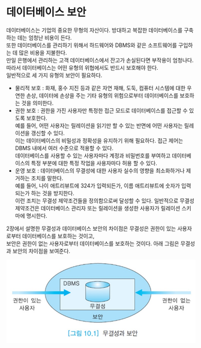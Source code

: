 # 데이터베이스 보안

데이터베이스는 기업의 중요한 무형의 자산이다. 방대하고 복잡한 데이터베이스를 구축하는 데는 엄청난 비용이 든다.  
또한 데이터베이스를 관리하기 위해서 하드웨어와 DBMS와 같은 소프트웨어를 구입하는 데 많은 비용을 지불한다.  
만일 은행에서 관리하는 고객 데이터베이스에서 잔고가 손실된다면 부작용이 엄청나다. 따라서 데이터베이스는 어떤 유형의 위협에서도 반드시 보호해야 한다.  
일반적으로 세 가지 유형의 보안이 필요하다.

- 물리적 보호 : 화재, 홍수 지진 등과 같은 자연 재해, 도둑, 컴퓨터 시스템에 대한 우연한 손상, 데이터에 손상을 주는 기타 유형의 위험으로부터 데이터베이스를 보호하는 것을 의미한다.
- 권한 보호 : 권한을 가진 사용자만 특정한 접근 모드로 데이터베이스를 접근할 수 있도록 보호한다.  
  예를 들어, 어떤 사용자는 릴레이션을 읽기만 할 수 있는 반면에 어떤 사용자는 릴레이션을 갱신할 수 있다.  
  이는 데이터베이스의 비밀성과 정확성을 유지하기 위해 필요하다. 접근 제어는 DBMS 내에서 여러 수준으로 적용할 수 있다.  
  데이터베이스를 사용할 수 있는 사용자마다 계정과 비밀번호를 부여하고 데이터베이스의 특정 부분에 대한 특정 작업을 사용자마다 허용 할 수 있다.
- 운영 보호 : 데이터베이스의 무결성에 대한 사용자 실수의 영향을 최소화하거나 제거하는 조치를 말한다.  
  예를 들어, 나이 애트리뷰트에 324가 입력되든가, 이름 애트리뷰트에 숫자가 입력되는가 하는 것을 방지한다.  
  이런 조치는 무결성 제약조건들을 정의함으로써 달성할 수 있다. 일반적으로 무결성 제약조건은 데이터베이스 관리자 또는 릴레이션을 생성한 사용자가 릴레이션 스키마에 명시한다.



2장에서 설명한 무결성과 데이터베이스 보안의 차이점은 무결성은 권한이 있는 사용자로부터 데이터베이스를 보호하는 것이고,  
보안은 권한이 없는 사용자로부터 데이터베이스를 보호하는 것이다. 아래 그림은 무결성과 보안의 차이점을 보여준다.

![](./image/10-1/ex1.jpg)

